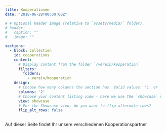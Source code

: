```yaml
---
title: Kooperationen
date: "2018-06-28T00:00:00Z"

# # Optional header image (relative to `assets/media/` folder).
# header:
#   caption: ""
#   image: ""

sections:
  - block: collection
    id: cooperations
    content:
      # Display content from the folder `/verein/kooperation`
      filters:
        folders:
          - verein/kooperation
    design:
      # Choose how many columns the section has. Valid values: '1' or '2'.
      columns: '2'
      # Choose your content listing view - here we use the `showcase` view
      view: showcase
      # For the Showcase view, do you want to flip alternate rows?
      flip_alt_rows: false
---
```


Auf dieser Seite findet Ihr unsere verschiedenen Kooperationspartner